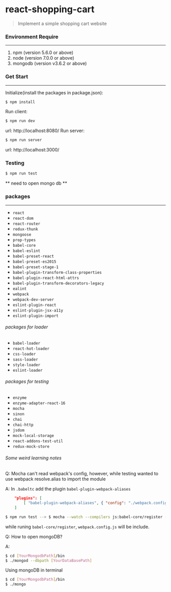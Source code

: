 # react-shopping-cart
> Implement a simple shopping cart website
### Environment Require
----
1. npm (version 5.6.0 or above)
2. node (version 7.0.0 or above)
3. mongodb (version v3.6.2 or above)

### Get Start
----
Initialize(install the packages in package.json):
```sh
$ npm install
```
Run client:
```sh
$ npm run dev
```
url: http://localhost:8080/
Run server:
```sh
$ npm run server
```
url: http://localhost:3000/

### Testing
```sh
$ npm run test
```
** need to open mongo db **

### packages
----
- `react`
- `react-dom`
- `react-router`
- `redux-thunk`
- `mongoose`
- `prop-types`
- `babel-core`
- `babel-eslint`
- `babel-preset-react`
- `babel-preset-es2015`
- `babel-preset-stage-1`
- `babel-plugin-transform-class-properties`
- `babel-plugin-react-html-attrs`
- `babel-plugin-transform-decorators-legacy`
- `ealint`
- `webpack`
- `webpack-dev-server`
- `eslint-plugin-react`
- `eslint-plugin-jsx-a11y`
- `eslint-plugin-import`

###### packages for loader
- `babel-loader`
- `react-hot-loader`
- `css-loader`
- `sass-loader`
- `style-loader`
- `eslint-loader`

###### packages for testing
- `enzyme`
- `enzyme-adapter-react-16`
- `mocha`
- `sinon`
- `chai`
- `chai-http`
- `jsdom`
- `mock-local-storage`
- `react-addons-test-util`
- `redux-mock-store`


###### Some weird learning notes
Q: Mocha can't read webpack's config, however, while testing wanted to use webpack resolve.alias to import the module

A: In `.babeltc` add the plugin `babel-plugin-webpack-aliases`
```json
    "plugins": [
        [ "babel-plugin-webpack-aliases", { "config": "./webpack.config.js" } ]
    ]
```
```sh
$ npm run test --> $ mocha --watch --compilers js:babel-core/register --require ./test/helpers.js --require ./test/dom.js --recursive
```
while runing `babel-core/register`, `webpack.config.js` will be include.

Q: How to open mongoDB?

A:
```sh
$ cd [YourMongodbPath]/bin
$ ./mongod --dbpath [YourDataBasePath]
```

Using mongoDB in terminal
```sh
$ cd [YourMongodbPath]/bin
$ ./mongo
```
